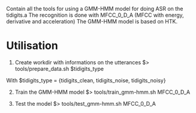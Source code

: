 Contain all the tools for using a GMM-HMM model for doing ASR on the tidigits.a
The recognition is done with MFCC_0_D_A (MFCC with energy, derivative and acceleration)
The GMM-HMM model is based on HTK.

# Utilisation
1. Create workdir with informations on the utterances
$> tools/prepare_data.sh $tidigits_type

With $tidigits_type = {tidigits_clean, tidigits_noise, tidigits_noisy}

2. Train the GMM-HMM model
$> tools/train_gmm-hmm.sh MFCC_0_D_A

3. Test the model
$> tools/test_gmm-hmm.sh MFCC_0_D_A
